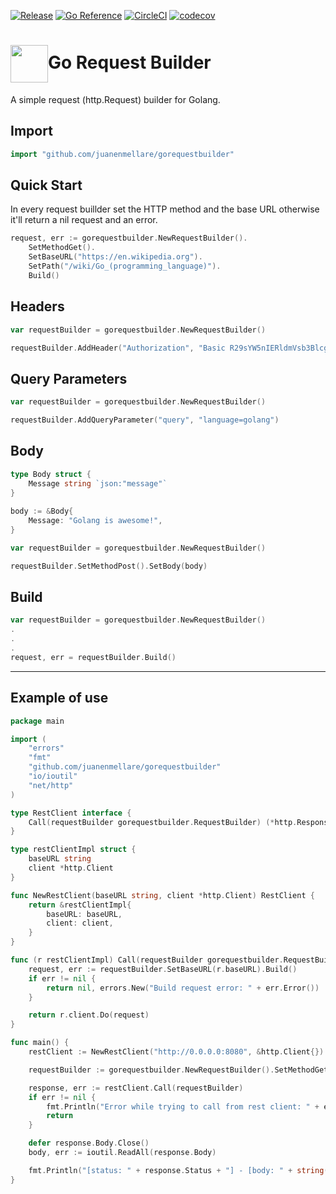 [![Release](https://img.shields.io/github/v/release/juanenmellare/gorequestbuilder.svg?style=flat-square)](https://github.com/juanenmellare/gorequestbuilder/releases)
[![Go Reference](https://pkg.go.dev/badge/github.com/juanenmellare/gorequestbuilder.svg)](https://pkg.go.dev/github.com/juanenmellare/gorequestbuilder)
[![CircleCI](https://circleci.com/gh/juanenmellare/gorequestbuilder.svg?style=shield)](https://circleci.com/gh/juanenmellare/gorequestbuilder)
[![codecov](https://codecov.io/gh/juanenmellare/gorequestbuilder/branch/main/graph/badge.svg?token=ZCRF68IC8Z)](https://codecov.io/gh/juanenmellare/gorequestbuilder)

# <img width="60px" align="center" src="https://miro.medium.com/fit/c/262/262/1*yh90bW8jL4f8pOTZTvbzqw.png">Go Request Builder
A simple request (http.Request) builder for Golang.

## Import

```go
import "github.com/juanenmellare/gorequestbuilder"
```

## Quick Start
In every request buillder set the HTTP method and the base URL otherwise it'll return a nil request and an error.
```go
request, err := gorequestbuilder.NewRequestBuilder().
    SetMethodGet().
    SetBaseURL("https://en.wikipedia.org").
    SetPath("/wiki/Go_(programming_language)").
    Build()
 ```
 
 ## Headers
```go
var requestBuilder = gorequestbuilder.NewRequestBuilder()

requestBuilder.AddHeader("Authorization", "Basic R29sYW5nIERldmVsb3Blcg==")
```

 ## Query Parameters
```go
var requestBuilder = gorequestbuilder.NewRequestBuilder()

requestBuilder.AddQueryParameter("query", "language=golang")
```

## Body
```go
type Body struct {
	Message string `json:"message"`
}
	
body := &Body{
	Message: "Golang is awesome!",
}

var requestBuilder = gorequestbuilder.NewRequestBuilder()

requestBuilder.SetMethodPost().SetBody(body)
```

## Build
```go
var requestBuilder = gorequestbuilder.NewRequestBuilder()
.
.
.
request, err = requestBuilder.Build()
```

***

## Example of use
```go
package main

import (
	"errors"
	"fmt"
	"github.com/juanenmellare/gorequestbuilder"
	"io/ioutil"
	"net/http"
)

type RestClient interface {
	Call(requestBuilder gorequestbuilder.RequestBuilder) (*http.Response, error)
}

type restClientImpl struct {
	baseURL string
	client *http.Client
}

func NewRestClient(baseURL string, client *http.Client) RestClient {
	return &restClientImpl{
		baseURL: baseURL,
		client: client,
	}
}

func (r restClientImpl) Call(requestBuilder gorequestbuilder.RequestBuilder) (*http.Response, error) {
	request, err := requestBuilder.SetBaseURL(r.baseURL).Build()
	if err != nil {
		return nil, errors.New("Build request error: " + err.Error())
	}

	return r.client.Do(request)
}

func main() {
	restClient := NewRestClient("http://0.0.0.0:8080", &http.Client{})

	requestBuilder := gorequestbuilder.NewRequestBuilder().SetMethodGet().SetPath("/v1/foo")

	response, err := restClient.Call(requestBuilder)
	if err != nil {
		fmt.Println("Error while trying to call from rest client: " + err.Error())
		return
	}

	defer response.Body.Close()
	body, err := ioutil.ReadAll(response.Body)

	fmt.Println("[status: " + response.Status + "] - [body: " + string(body) + "]")
}
```
